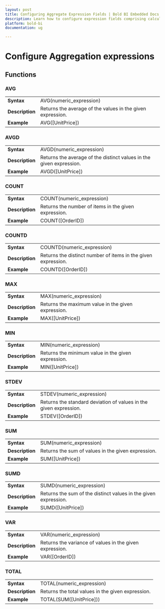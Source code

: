 ```yaml
---
layout: post
title: Configuring Aggregate Expression Fields | Bold BI Embedded Docs
description: Learn how to configure expression fields comprising calculated aggregation expressions using built-in functions in Bold BI Embedded.
platform: bold-bi
documentation: ug

---
```


# Configure Aggregation expressions

## Functions

### AVG

<table>
    <tr>
    <td><b>Syntax</b></td>
    <td>AVG(numeric_expression)</td>
    </tr>
    <tr>
    <td><b>Description</b></td>
    <td>Returns the average of the values in the given expression.</td>
    </tr>
    <tr>
    <td><b>Example</b></td>
    <td>AVG([UnitPrice])</td>
    </tr>
</table>

### AVGD

<table>
    <tr>
        <td><b>Syntax</b></td>
        <td>AVGD(numeric_expression)</td>
    </tr>
    <tr>
        <td><b>Description</b></td>
        <td>Returns the average of the distinct values in the given expression.</td>
    </tr>
    <tr>
        <td><b>Example</b></td>
        <td>AVGD([UnitPrice])</td>
    </tr>
</table>

### COUNT

<table>
    <tr>
        <td><b>Syntax</b></td>
        <td>COUNT(numeric_expression)</td>
    </tr>
    <tr>
        <td><b>Description</b></td>
        <td>Returns the number of items in the given expression.</td>
    </tr>
    <tr>
        <td><b>Example</b></td>
        <td>COUNT([OrderID])</td>
    </tr>
</table>

### COUNTD

<table>
    <tr>
        <td><b>Syntax</b></td>
        <td>COUNTD(numeric_expression)</td>
    </tr>
    <tr>
        <td><b>Description</b></td>
        <td>Returns the distinct number of items in the given expression.</td>
    </tr>
    <tr>
        <td><b>Example</b></td>
        <td>COUNTD([OrderID])</td>
    </tr>
</table>

### MAX

<table>
    <tr>
        <td><b>Syntax</b></td>
        <td>MAX(numeric_expression)</td>
    </tr>
    <tr>
        <td><b>Description</b></td>
        <td>Returns the maximum value in the given expression.</td>
    </tr>
    <tr>
        <td><b>Example</b></td>
        <td>MAX([UnitPrice])</td>
    </tr>
</table>

### MIN

<table>
    <tr>
        <td><b>Syntax</b></td>
        <td>MIN(numeric_expression)</td>
    </tr>
    <tr>
        <td><b>Description</b></td>
        <td>Returns the minimum value in the given expression.</td>
    </tr>
    <tr>
        <td><b>Example</b></td>
        <td>MIN([UnitPrice])</td>
    </tr>
</table>

### STDEV

<table>
    <tr>
        <td><b>Syntax</b></td>
        <td>STDEV(numeric_expression)</td>
    </tr>
    <tr>
        <td><b>Description</b></td>
        <td>Returns the standard deviation of values in the given expression.</td>
    </tr>
    <tr>
        <td><b>Example</b></td>
        <td>STDEV([OrderID])</td>
    </tr>
</table>

### SUM

<table>
    <tr>
        <td><b>Syntax</b></td>
        <td>SUM(numeric_expression)</td>
    </tr>
    <tr>
        <td><b>Description</b></td>
        <td>Returns the sum of values in the given expression.</td>
    </tr>
    <tr>
        <td><b>Example</b></td>
        <td>SUM([UnitPrice])</td>
    </tr>
</table>

### SUMD

<table>
    <tr>
        <td><b>Syntax</b></td>
        <td>SUMD(numeric_expression)</td>
    </tr>
    <tr>
        <td><b>Description</b></td>
        <td>Returns the sum of the distinct values in the given expression.</td>
    </tr>
    <tr>
        <td><b>Example</b></td>
        <td>SUMD([UnitPrice])</td>
    </tr>
</table>

### VAR

<table>
    <tr>
        <td><b>Syntax</b></td>
        <td>VAR(numeric_expression)</td>
    </tr>
    <tr>
        <td><b>Description</b></td>
        <td>Returns the variance of values in the given expression.</td>
    </tr>
    <tr>
        <td><b>Example</b></td>
        <td>VAR([OrderID])</td>
    </tr>
</table>

### TOTAL

<table>
    <tr>
        <td><b>Syntax</b></td>
        <td>TOTAL(numeric_expression)</td>
    </tr>
    <tr>
        <td><b>Description</b></td>
        <td>Returns the total values in the given expression.</td>
    </tr>
    <tr>
        <td><b>Example</b></td>
        <td>TOTAL(SUM([UnitPrice]))</td>
    </tr>
</table>
